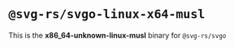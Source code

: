 # `@svg-rs/svgo-linux-x64-musl`

This is the **x86_64-unknown-linux-musl** binary for `@svg-rs/svgo`
